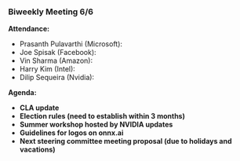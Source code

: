 ### Biweekly Meeting 6/6
 
**Attendance:**
* Prasanth Pulavarthi (Microsoft): 
* Joe Spisak (Facebook): 
* Vin Sharma (Amazon): 
* Harry Kim (Intel): 
* Dilip Sequeira (Nvidia): 
 
**Agenda:**
* **CLA update**  
* **Election rules (need to establish within 3 months)**  
* **Summer workshop hosted by NVIDIA updates**
* **Guidelines for logos on onnx.ai**
* **Next steering committee meeting proposal (due to holidays and vacations)**
 
